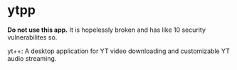 # ytpp

**Do not use this app.** It is hopelessly broken and has like 10 security vulnerabilites so.

yt++: A desktop application for YT video downloading and customizable YT audio streaming.

